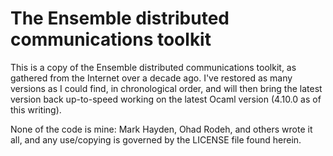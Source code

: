 
# The Ensemble distributed communications toolkit

This is a copy of the Ensemble distributed communications toolkit, as
gathered from the Internet over a decade ago.  I've restored as many
versions as I could find, in chronological order, and will then bring
the latest version back up-to-speed working on the latest Ocaml
version (4.10.0 as of this writing).

None of the code is mine: Mark Hayden, Ohad Rodeh, and others wrote it
all, and any use/copying is governed by the LICENSE file found herein.
